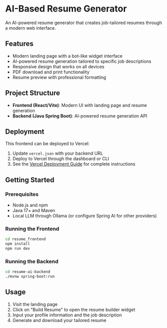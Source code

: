 # AI-Based Resume Generator

An AI-powered resume generator that creates job-tailored resumes through a modern web interface.

## Features

- Modern landing page with a bot-like widget interface
- AI-powered resume generation tailored to specific job descriptions
- Responsive design that works on all devices
- PDF download and print functionality
- Resume preview with professional formatting

## Project Structure

- **Frontend (React/Vite)**: Modern UI with landing page and resume generation
- **Backend (Java Spring Boot)**: AI-powered resume generation API

## Deployment

This frontend can be deployed to Vercel:

1. Update `vercel.json` with your backend URL
2. Deploy to Vercel through the dashboard or CLI
3. See the [Vercel Deployment Guide](/vercel-deployment-guide.md) for complete instructions

## Getting Started

### Prerequisites

- Node.js and npm
- Java 17+ and Maven
- Local LLM through Ollama (or configure Spring AI for other providers)

### Running the Frontend

```bash
cd resume_frontend
npm install
npm run dev
```

### Running the Backend

```bash
cd resume-ai-backend
./mvnw spring-boot:run
```

## Usage

1. Visit the landing page
2. Click on "Build Resume" to open the resume builder widget
3. Input your profile information and the job description
4. Generate and download your tailored resume
